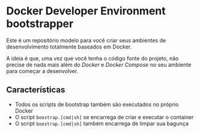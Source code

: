 # Docker Developer Environment bootstrapper

Este é um repositório modelo para você criar seus ambientes de desenvolvimento
totalmente baseados em Docker.

A ideia é que, uma vez que você tenha o código fonte do projeto, não precise
de nada mais além do _Docker_ e _Docker Compose_ no seu ambiente para começar
a desenvolver.

## Características

* Todos os scripts de bootstrap também são executados no próprio Docker
* O script `boostrap.[cmd|sh]` se encarrega de criar e executar o container
* O script `boostrap.[cmd|sh]` também encarrega de limpar sua bagunça

